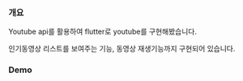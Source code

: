 ### 개요

Youtube api를 활용하여 flutter로 youtube를 구현해봤습니다.

인기동영상 리스트를 보여주는 기능, 동영상 재생기능까지 구현되어 있습니다. 

### Demo
